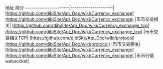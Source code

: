  地址
 简介
 ----------------------|---------------------|
[https://github.com/dibiSite/Api_Doc/wiki/Currency_exchange](https://github.com/dibiSite/Api_Doc/wiki/Currency_exchange)	|币币交易相关|
[https://github.com/dibiSite/Api_Doc/wiki/Currency_exchange_tcp](https://github.com/dibiSite/Api_Doc/wiki/Currency_exchange_tcp)	|币币交易相关TCP|
[https://github.com/dibiSite/Api_Doc/wiki/protocol](https://github.com/dibiSite/Api_Doc/wiki/protocol)	|币币交易相关|
[https://github.com/dibiSite/Api_Doc/wiki/Currency_exchange](https://github.com/dibiSite/Api_Doc/wiki/Currency_exchange) |币币行情websocket|	
